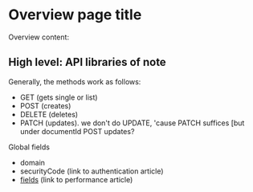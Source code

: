 # Overview page title

Overview content:

## High level: API libraries of note

Generally, the methods work as follows:
*   GET (gets single or list)
*   POST (creates)
*   DELETE (deletes)
*   PATCH (updates).  we don't do UPDATE, 'cause PATCH suffices [but under documentId POST updates?

Global fields
*   domain
*   securityCode (link to authentication article)
*   <span style="text-decoration:underline;">fields</span> (link to performance article)
